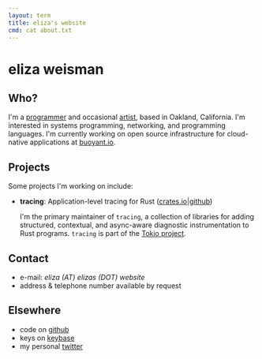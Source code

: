 ```yaml
---
layout: term
title: eliza's website
cmd: cat about.txt
---
```


# eliza weisman

## Who?

I'm a [programmer](/code) and occasional [artist](/portfolio), based in Oakland,
California. I'm interested in systems programming, networking, and programming languages.
I'm currently working on open source infrastructure for cloud-native applications at
[buoyant.io](https://buoyant.io).

## Projects

Some projects I'm working on include:

+ **tracing**: Application-level tracing for Rust
  ([crates.io][tracing-crates]|[github][tracing-gh])

  I'm the primary maintainer of `tracing`, a collection of libraries for adding
  structured, contextual, and async-aware diagnostic instrumentation to Rust programs.
  `tracing` is part of the [Tokio project][tokio].

[tracing-crates]: https://crates.io/crates/tracing
[tracing-gh]: https://github.com/tokio-rs/tracing
[tokio]: https://tokio.rs/

## Contact

+ e-mail:<!--  _eliza (AT) buoyant (DOT) io_ or --> _eliza (AT) elizas (DOT) website_
+ address & telephone number available by request

## Elsewhere

+ code on <a class = "dir" href="https://github.com/hawkw">github</a>
+ keys on <a class = "dir" href="https://keybase.io/hawk">keybase</a>
+ my personal <a class = "dir" href = "https://twitter.com/mycoliza">twitter</a>
